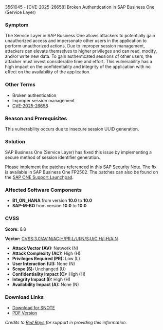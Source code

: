 3561045 - [CVE-2025-26658] Broken Authentication in SAP Business One (Service Layer)

### Symptom

The Service Layer in SAP Business One allows attackers to potentially gain unauthorized access and impersonate other users in the application to perform unauthorized actions. Due to improper session management, attackers can elevate themselves to higher privileges and can read, modify, and/or write new data. To gain authenticated sessions of other users, the attacker must invest considerable time and effort. This vulnerability has a high impact on the confidentiality and integrity of the application with no effect on the availability of the application.

### Other Terms

- Broken authentication
- Improper session management
- [CVE-2025-26658](https://www.cve.org/CVERecord?id=CVE-2025-26658)

### Reason and Prerequisites

This vulnerability occurs due to insecure session UUID generation.

### Solution

SAP Business One (Service Layer) has fixed this issue by implementing a secure method of session identifier generation.

Please implement the patches referenced in this SAP Security Note. The fix is available in SAP Business One FP2502. The patches can also be found on the [SAP ONE Support Launchpad](https://launchpad.support.sap.com/#/softwarecenter).

### Affected Software Components

- **B1_ON_HANA** from version **10.0** to **10.0**
- **SAP-M-BO** from version **10.0** to **10.0**

### CVSS

**Score:** 6.8

**Vector:** [CVSS:3.0/AV:N/AC:H/PR:L/UI:N/S:U/C:H/I:H/A:N](https://nvd.nist.gov/vuln-metrics/cvss)

- **Attack Vector (AV):** Network (N)
- **Attack Complexity (AC):** High (H)
- **Privileges Required (PR):** Low (L)
- **User Interaction (UI):** None (N)
- **Scope (S):** Unchanged (U)
- **Confidentiality Impact (C):** High (H)
- **Integrity Impact (I):** High (H)
- **Availability Impact (A):** None (N)

### Download Links

- [Download for SNOTE](https://notesdownloads.sap.com/note/0040000000264522025)
- [PDF Version](https://userapps.support.sap.com/sap/support/sfm/notes/print/0003561045?language=en-US&token=D201C8EA44049D95D2D64DB325D2CFDF)

*Credits to [Red Rays](https://redrays.io) for support in providing this information.*
